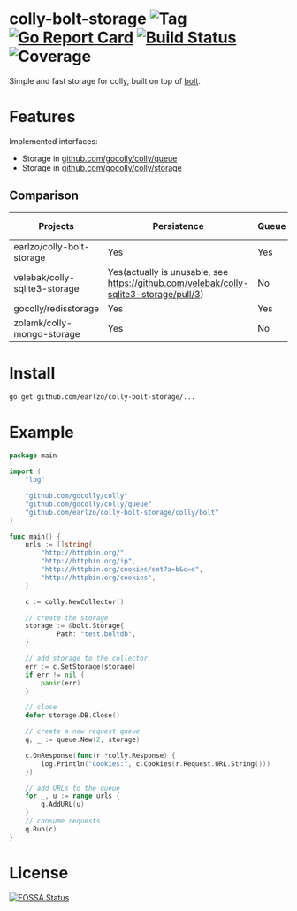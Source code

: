 # colly-bolt-storage ![Tag](https://img.shields.io/github/tag/earlzo/colly-bolt-storage.svg?style=flat-square) [![Go Report Card](https://goreportcard.com/badge/github.com/earlzo/colly-bolt-storage)](https://goreportcard.com/report/github.com/earlzo/colly-bolt-storage?style=flat-square) [![Build Status](https://img.shields.io/travis/earlzo/colly-bolt-storage.svg?style=flat-square)](https://travis-ci.org/earlzo/colly-bolt-storage) ![Coverage](https://img.shields.io/codecov/c/github/earlzo/colly-bolt-storage.svg?style=flat-square&token=3fb8c6d7-8912-4083-9c19-38c577228b70)

Simple and fast storage for colly, built on top of [bolt](https://github.com/etcd-io/bbolt#project-status).

# Features

Implemented interfaces:

- Storage in [github.com/gocolly/colly/queue](https://github.com/gocolly/colly/blob/master/queue/queue.go)
- Storage in [github.com/gocolly/colly/storage](https://github.com/gocolly/colly/blob/master/storage/storage.go)

## Comparison

| Projects                      | Persistence | Queue | No Service Dependency |
|-------------------------------|-------------|-------|-----------------------|
| earlzo/colly-bolt-storage     | Yes         | Yes   | Yes                   |
| velebak/colly-sqlite3-storage | Yes(actually is unusable, see https://github.com/velebak/colly-sqlite3-storage/pull/3)         | No    | Yes  |
| gocolly/redisstorage          | Yes         | Yes   | No                    |
| zolamk/colly-mongo-storage    | Yes         | No    | No                    |

# Install

```bash
go get github.com/earlzo/colly-bolt-storage/...
```

# Example

```go
package main

import (
    "log"

    "github.com/gocolly/colly"
    "github.com/gocolly/colly/queue"
    "github.com/earlzo/colly-bolt-storage/colly/bolt"
)

func main() {
    urls := []string{
        "http://httpbin.org/",
        "http://httpbin.org/ip",
        "http://httpbin.org/cookies/set?a=b&c=d",
        "http://httpbin.org/cookies",
    }

    c := colly.NewCollector()

    // create the storage
    storage := &bolt.Storage{
            Path: "test.boltdb",
    }

    // add storage to the collector
    err := c.SetStorage(storage)
    if err != nil {
        panic(err)
    }

    // close
    defer storage.DB.Close()

    // create a new request queue
    q, _ := queue.New(2, storage)

    c.OnResponse(func(r *colly.Response) {
        log.Println("Cookies:", c.Cookies(r.Request.URL.String()))
    })

    // add URLs to the queue
    for _, u := range urls {
        q.AddURL(u)
    }
    // consume requests
    q.Run(c)
}
```

# License

[![FOSSA Status](https://app.fossa.com/api/projects/git%2Bgithub.com%2Fearlzo%2Fcolly-bolt-storage.svg?type=large)](https://app.fossa.com/projects/git%2Bgithub.com%2Fearlzo%2Fcolly-bolt-storage?ref=badge_large)
